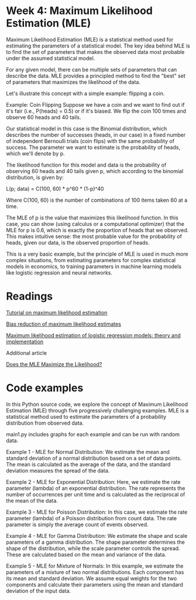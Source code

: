 # Week 4: Maximum Likelihood Estimation (MLE)

Maximum Likelihood Estimation (MLE) is a statistical method used for estimating the parameters of a statistical model. The key idea behind MLE is to find the set of parameters that makes the observed data most probable under the assumed statistical model.

For any given model, there can be multiple sets of parameters that can describe the data. MLE provides a principled method to find the "best" set of parameters that maximizes the likelihood of the data.

Let's illustrate this concept with a simple example: flipping a coin.

Example: Coin Flipping
Suppose we have a coin and we want to find out if it's fair (i.e., P(heads) = 0.5) or if it's biased. We flip the coin 100 times and observe 60 heads and 40 tails.

Our statistical model in this case is the Binomial distribution, which describes the number of successes (heads, in our case) in a fixed number of independent Bernoulli trials (coin flips) with the same probability of success. The parameter we want to estimate is the probability of heads, which we'll denote by p.

The likelihood function for this model and data is the probability of observing 60 heads and 40 tails given p, which according to the binomial distribution, is given by:

L(p; data) = C(100, 60) * p^60 * (1-p)^40

Where C(100, 60) is the number of combinations of 100 items taken 60 at a time.

The MLE of p is the value that maximizes this likelihood function. In this case, you can show (using calculus or a computational optimizer) that the MLE for p is 0.6, which is exactly the proportion of heads that we observed. This makes intuitive sense: the most probable value for the probability of heads, given our data, is the observed proportion of heads.

This is a very basic example, but the principle of MLE is used in much more complex situations, from estimating parameters for complex statistical models in economics, to training parameters in machine learning models like logistic regression and neural networks.

# Readings

[Tutorial on maximum likelihood estimation](https://citeseerx.ist.psu.edu/document?repid=rep1&type=pdf&doi=4ab2cfe6766a5007b2fcf8cfffbf7fb566c077f4)

[Bias reduction of maximum likelihood estimates](https://sci-hub.se/https://doi.org/10.2307/2336755)

[Maximum likelihood estimation of logistic regression models: theory and implementation](https://saedsayad.com/docs/mlelr.pdf)

Additional article

[Does the MLE Maximize the Likelihood?](http://lagrange.math.siu.edu/Olive/simle.pdf)

# Code examples

In this Python source code, we explore the concept of Maximum Likelihood Estimation (MLE) through five progressively challenging examples. MLE is a statistical method used to estimate the parameters of a probability distribution from observed data.

main1.py includes graphs for each example and can be run with random data. 

Example 1 - MLE for Normal Distribution:
We estimate the mean and standard deviation of a normal distribution based on a set of data points. The mean is calculated as the average of the data, and the standard deviation measures the spread of the data.

Example 2 - MLE for Exponential Distribution:
Here, we estimate the rate parameter (lambda) of an exponential distribution. The rate represents the number of occurrences per unit time and is calculated as the reciprocal of the mean of the data.

Example 3 - MLE for Poisson Distribution:
In this case, we estimate the rate parameter (lambda) of a Poisson distribution from count data. The rate parameter is simply the average count of events observed.

Example 4 - MLE for Gamma Distribution:
We estimate the shape and scale parameters of a gamma distribution. The shape parameter determines the shape of the distribution, while the scale parameter controls the spread. These are calculated based on the mean and variance of the data.

Example 5 - MLE for Mixture of Normals:
In this example, we estimate the parameters of a mixture of two normal distributions. Each component has its mean and standard deviation. We assume equal weights for the two components and calculate their parameters using the mean and standard deviation of the input data.

